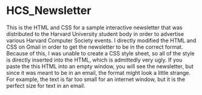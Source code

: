 # HCS_Newsletter
This is the HTML and CSS for a sample interactive newsletter that was distributed to the Harvard University student body in order to advertise various Harvard Computer Society events. I directly modified the HTML and CSS on Gmail in order to get the newsletter to be in the correct format. Because of this, I was unable to create a CSS style 
sheet, so all of the style is directly inserted into the HTML, which is admittedly very ugly. If you paste the this HTML into an empty 
window, you will see the newsletter, but since it was meant to be in an email, the format might look a little strange. For example, the 
text is far too small for an internet window, but it is the perfect size for text in an email.
